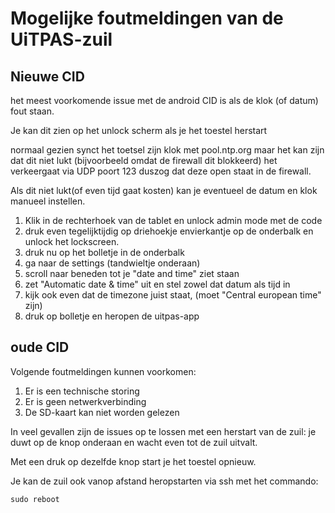 ---
---

# Mogelijke foutmeldingen van de UiTPAS-zuil

## Nieuwe CID 

het meest voorkomende issue met de android CID is als de klok (of datum) fout staan. 

Je kan dit zien op het unlock scherm als je het toestel herstart 

normaal gezien synct het toetsel zijn klok met pool.ntp.org maar het kan zijn dat dit niet lukt (bijvoorbeeld omdat de firewall dit blokkeerd) 
het verkeergaat via UDP poort 123 duszog dat deze open staat in de firewall.

Als dit niet lukt(of even tijd gaat kosten) kan je eventueel de datum en klok manueel instellen. 

1. Klik in de rechterhoek van de tablet en unlock admin mode met de code 
2. druk even tegelijktijdig op driehoekje envierkantje op de onderbalk en unlock het lockscreen. 
3. druk nu op het bolletje in de onderbalk 
4. ga naar de settings (tandwieltje onderaan)
5. scroll naar beneden tot je "date and time" ziet staan
6. zet "Automatic date & time" uit en stel zowel dat datum als tijd in 
7. kijk ook even dat de timezone juist staat, (moet "Central european time" zijn) 
8. druk op bolletje en heropen de uitpas-app 





## oude CID 

Volgende foutmeldingen kunnen voorkomen:
1. Er is een technische storing
2. Er is geen netwerkverbinding
3. De SD-kaart kan niet worden gelezen

In veel gevallen zijn de issues op te lossen met een herstart van de zuil:
je duwt op de knop onderaan en wacht even tot de zuil uitvalt. 

Met een druk op dezelfde knop start je het toestel opnieuw.

Je kan de zuil ook vanop afstand heropstarten via ssh met het commando:

```
sudo reboot
```
